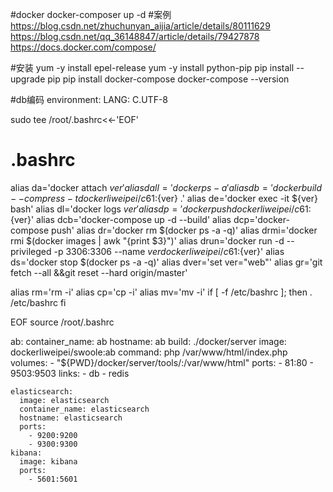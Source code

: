 #docker
docker-composer up -d
#案例
https://blog.csdn.net/zhuchunyan_aijia/article/details/80111629
https://blog.csdn.net/qq_36148847/article/details/79427878
https://docs.docker.com/compose/



#安装
yum -y install epel-release
yum -y install python-pip
pip install --upgrade pip
pip install docker-compose
docker-compose --version


#db编码
    environment:
      LANG: C.UTF-8

sudo tee /root/.bashrc<<-'EOF'
# .bashrc
alias da='docker attach ${ver}'
alias dall='docker ps -a'
alias db='docker build  --compress -t dockerliweipei/c61:${ver} .'
alias de='docker exec -it ${ver} bash'
alias dl='docker logs ${ver}'
alias dp='docker push dockerliweipei/c61:${ver}'
alias dcb='docker-compose up -d --build'
alias dcp='docker-compose push'
alias dr='docker rm $(docker ps -a -q)'
alias drmi='docker rmi $(docker images | awk "{print $3}")'
alias drun='docker run -d --privileged -p 3306:3306  --name ${ver} dockerliweipei/c61:${ver}'
alias ds='docker stop $(docker ps -a -q)'
alias dver='set ver="web"'
alias gr='git fetch --all &&git reset --hard origin/master'

alias rm='rm -i'
alias cp='cp -i'
alias mv='mv -i'
if [ -f /etc/bashrc ]; then
	. /etc/bashrc
fi

EOF
source /root/.bashrc


  ab:
    container_name: ab
    hostname: ab
    build:
      ./docker/server
    image:  dockerliweipei/swoole:ab
    command: php /var/www/html/index.php
    volumes:
      - "${PWD}/docker/server/tools/:/var/www/html"
    ports:
      - 81:80
      - 9503:9503
    links:
      - db
      - redis
 
    elasticsearch:
      image: elasticsearch
      container_name: elasticsearch
      hostname: elasticsearch
      ports:
        - 9200:9200
        - 9300:9300
    kibana:
      image: kibana
      ports:
        - 5601:5601